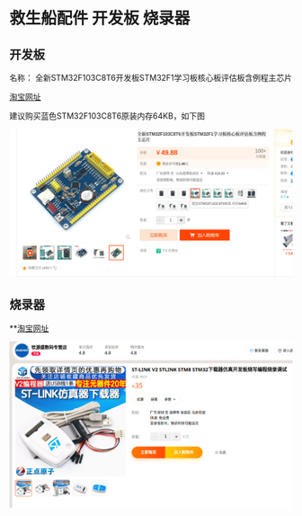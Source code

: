 # 救生船配件 开发板 烧录器

## 开发板

名称：  全新STM32F103C8T6开发板STM32F1学习板核心板评估板含例程主芯片

[淘宝网址](https://item.taobao.com/item.htm?spm=a230r.1.14.3.6e0b11ccWd0RFg&id=658838613511&ns=1&abbucket=5#detail)

建议购买蓝色STM32F103C8T6原装内存64KB，如下图

![](attachment/Pasted%20image%2020230102215856.png)

## 烧录器

**[淘宝网址](https://detail.tmall.com/item.htm?app=chrome&bxsign=scdLQOZuniPFZrCXGf-kNhv1zv-USHbClgTnHzq4YqxOuBr6qCJvkzFxu6wjILK7KBvp618nDbpjhv7KWiRy-ODEoPEAcv70SAEIM6JGAuf5fsWycyRg8pK18FwKBBm6LgR&cpp=1&id=584321024243&price=35&share_crt_v=1&shareurl=true&short_name=h.Uh0qjJh&sourceType=item,item&sp_abtk=gray_ShareGlobalNavigation_1_code_simpleAndroid2&sp_tk=cGt1amRYYk9WY0k=&spm=a2159r.13376460.0.0&suid=9a4449ed-ac28-46a8-ac4b-12315b5bd48c&tk=pkujdXbOVcI&un=277b88bcede3ebcf686897b71d2d2124&un_site=0&ut_sk=1.YR4mcG+e7AYDADC27r/xf/xX_21646297_1668854846429.TaoPassword-QQ.ShareGlobalNavigation_1)

![](attachment/Pasted%20image%2020230102220901.png)
